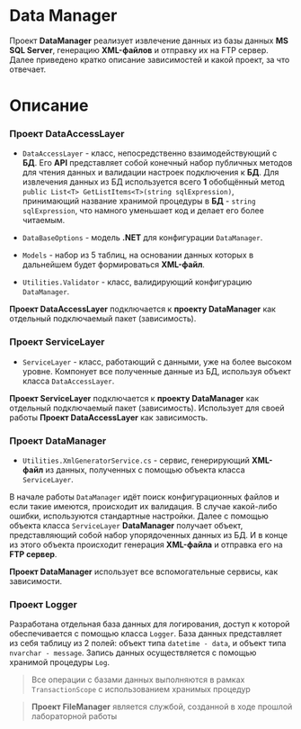 ﻿# Data Manager
Проект **DataManager** реализует извлечение данных из базы данных **MS SQL Server**, генерацию **XML-файлов** и отправку их на FTP сервер. Далее приведено кратко описание зависимостей и какой проект, за что отвечает.

# Описание

### Проект DataAccessLayer
* `DataAccessLayer` - класс, непосредственно взаимодействующий с **БД**. Его **API** представляет собой конечный набор публичных методов для чтения данных и валидации настроек подключения к **БД**. Для извлечения данных из БД используется всего **1** обобщённый метод `public List<T> GetListItems<T>(string sqlExpression)`, принимающий название хранимой процедуры в **БД** - `string sqlExpression`, что намного уменьшает код и делает его более читаемым.

* `DataBaseOptions` - модель **.NET** для конфигурации `DataManager`.

* `Models` -  набор из 5 таблиц, на основании данных которых в дальнейшем будет формироваться **XML-файл**.

* `Utilities.Validator` - класс, валидирующий конфигурацию `DataManager`.

**Проект DataAccessLayer** подключается к **проекту DataManager** как отдельный подключаемый пакет (зависимость).

### Проект ServiceLayer
* `ServiceLayer` - класс, работающий с данными, уже на более высоком уровне. Компонует все полученные данные из БД, используя объект класса `DataAccessLayer`.

**Проект ServiceLayer** подключается к **проекту DataManager** как отдельный подключаемый пакет (зависимость). Использует для своей работы **Проект DataAccessLayer** как зависимость.

### Проект DataManager

* `Utilities.XmlGeneratorService.cs` - сервис, генерирующий **XML-файл** из данных, полученных с помощью объекта класса `ServiceLayer`.

В начале работы `DataManager` идёт поиск конфигурационных файлов и если такие имеются, происходит их валидация. В случае какой-либо ошибки, используются стандартные настройки. Далее с помощью объекта класса `ServiceLayer` **DataManager** получает объект, представляющий собой набор упорядоченных данных из БД. И в конце из этого объекта происходит генерация **XML-файла** и отправка его на **FTP сервер**.

**Проект DataManager** использует все вспомогательные сервисы, как зависимости.

### Проект Logger

Разработана отдельная база данных для логирования, доступ к которой обеспечивается с помощью класса `Logger`. База данных представляет из себя таблицу из 2 полей: объект типа `datetime - data`, и объект типа `nvarchar - message`. Запись данных осуществляется с помощью хранимой процедуры `Log`.

> Все операции с базами данных выполняются в рамках `TransactionScope` с использованием хранимых процедур 

> **Проект FileManager** является службой, созданной в ходе прошлой лабораторной работы


